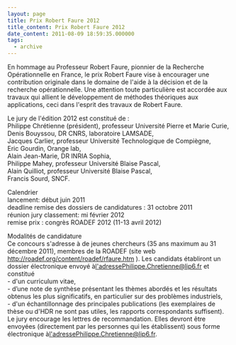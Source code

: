 ```yaml
---
layout: page
title: Prix Robert Faure 2012
title_content: Prix Robert Faure 2012
date_content: 2011-08-09 18:59:35.000000
tags:
  - archive
---
```

En hommage au Professeur Robert Faure, pionnier de la Recherche Opérationnelle
en France, le prix Robert Faure vise à encourager une contribution originale
dans le domaine de l'aide à la décision et de la recherche opérationnelle. Une
attention toute particulière est accordée aux travaux qui allient le
développement de méthodes théoriques aux applications, ceci dans l'esprit des
travaux de Robert Faure.  
  
  
Le jury de l'édition 2012 est constitué de :  
Philippe Chrétienne (président), professeur Université Pierre et Marie Curie,  
Denis Bouyssou, DR CNRS, laboratoire LAMSADE,  
Jacques Carlier, professeur Université Technologique de Compiègne,  
Eric Gourdin, Orange lab,  
Alain Jean-Marie, DR INRIA Sophia,  
Philippe Mahey, professeur Université Blaise Pascal,  
Alain Quilliot, professeur Université Blaise Pascal,  
Francis Sourd, SNCF.  
  
Calendrier  
lancement: début juin 2011  
deadline remise des dossiers de candidatures : 31 octobre 2011  
réunion jury classement: mi février 2012  
remise prix : congrès ROADEF 2012 (11-13 avril 2012)  
  
Modalités de candidature  
Ce concours s'adresse à de jeunes chercheurs (35 ans maximum au 31 décembre
2011), membres de la ROADEF (site web
<http://roadef.org/content/roadef/rfaure.htm> ). Les candidats établiront un
dossier électronique envoyé
à[l'adressePhilippe.Chretienne@lip6.fr](mailto:l%27adressePhilippe.Chretienne@lip6.fr)
et constitué  
\- d'un curriculum vitae,  
\- d’une note de synthèse présentant les thèmes abordés et les résultats
obtenus les plus significatifs, en particulier sur des problèmes industriels,  
\- d'un échantillonnage des principales publications (les exemplaires de thèse
ou d'HDR ne sont pas utiles, les rapports correspondants suffisent).  
Le jury encourage les lettres de recommandation. Elles devront être envoyées
(directement par les personnes qui les établissent) sous forme électronique
à[l'adressePhilippe.Chretienne@lip6.fr](mailto:l%27adressePhilippe.Chretienne@lip6.fr).

